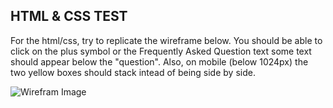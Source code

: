 ## HTML & CSS TEST

For the html/css, try to replicate the wireframe below. You should be able to
click on the plus symbol or the Frequently Asked Question text some text should 
appear below the "question". Also, on mobile (below 1024px) the two yellow boxes
should stack intead of being side by side.

![Wirefram Image](https://github.com/NeoCodesOracle/Rootid_Tests/images/Rootid_Test.png)